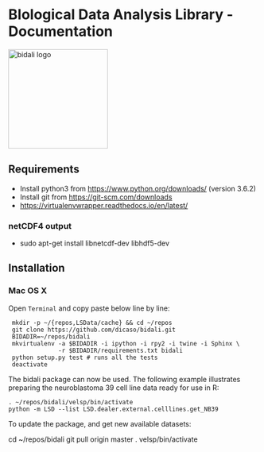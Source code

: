 # BIological Data Analysis Library - Documentation
<img title="bidali logo" src="bidali_logo.svg" width="200">

## Requirements

- Install python3 from https://www.python.org/downloads/ (version 3.6.2)
- Install git from https://git-scm.com/downloads
- https://virtualenvwrapper.readthedocs.io/en/latest/

### netCDF4 output

- sudo apt-get install libnetcdf-dev libhdf5-dev

## Installation

### Mac OS X

Open `Terminal` and copy paste below line by line:

     mkdir -p ~/{repos,LSData/cache} && cd ~/repos
     git clone https://github.com/dicaso/bidali.git
     BIDADIR=~/repos/bidali
     mkvirtualenv -a $BIDADIR -i ipython -i rpy2 -i twine -i Sphinx \
                  -r $BIDADIR/requirements.txt bidali
     python setup.py test # runs all the tests
     deactivate

The bidali package can now be used. The following example illustrates preparing
the neuroblastoma 39 cell line data ready for use in R:

    . ~/repos/bidali/velsp/bin/activate
    python -m LSD --list LSD.dealer.external.celllines.get_NB39

To update the package, and get new available datasets:

   cd ~/repos/bidali
   git pull origin master
   . velsp/bin/activate

